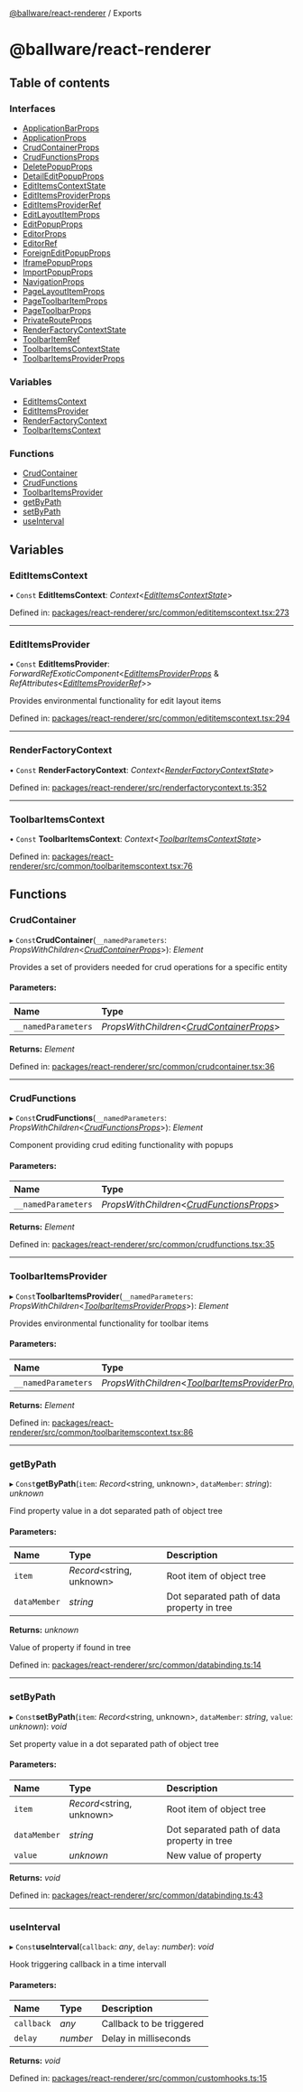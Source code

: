 [@ballware/react-renderer](README.md) / Exports

# @ballware/react-renderer

## Table of contents

### Interfaces

- [ApplicationBarProps](interfaces/applicationbarprops.md)
- [ApplicationProps](interfaces/applicationprops.md)
- [CrudContainerProps](interfaces/crudcontainerprops.md)
- [CrudFunctionsProps](interfaces/crudfunctionsprops.md)
- [DeletePopupProps](interfaces/deletepopupprops.md)
- [DetailEditPopupProps](interfaces/detaileditpopupprops.md)
- [EditItemsContextState](interfaces/edititemscontextstate.md)
- [EditItemsProviderProps](interfaces/edititemsproviderprops.md)
- [EditItemsProviderRef](interfaces/edititemsproviderref.md)
- [EditLayoutItemProps](interfaces/editlayoutitemprops.md)
- [EditPopupProps](interfaces/editpopupprops.md)
- [EditorProps](interfaces/editorprops.md)
- [EditorRef](interfaces/editorref.md)
- [ForeignEditPopupProps](interfaces/foreigneditpopupprops.md)
- [IframePopupProps](interfaces/iframepopupprops.md)
- [ImportPopupProps](interfaces/importpopupprops.md)
- [NavigationProps](interfaces/navigationprops.md)
- [PageLayoutItemProps](interfaces/pagelayoutitemprops.md)
- [PageToolbarItemProps](interfaces/pagetoolbaritemprops.md)
- [PageToolbarProps](interfaces/pagetoolbarprops.md)
- [PrivateRouteProps](interfaces/privaterouteprops.md)
- [RenderFactoryContextState](interfaces/renderfactorycontextstate.md)
- [ToolbarItemRef](interfaces/toolbaritemref.md)
- [ToolbarItemsContextState](interfaces/toolbaritemscontextstate.md)
- [ToolbarItemsProviderProps](interfaces/toolbaritemsproviderprops.md)

### Variables

- [EditItemsContext](modules.md#edititemscontext)
- [EditItemsProvider](modules.md#edititemsprovider)
- [RenderFactoryContext](modules.md#renderfactorycontext)
- [ToolbarItemsContext](modules.md#toolbaritemscontext)

### Functions

- [CrudContainer](modules.md#crudcontainer)
- [CrudFunctions](modules.md#crudfunctions)
- [ToolbarItemsProvider](modules.md#toolbaritemsprovider)
- [getByPath](modules.md#getbypath)
- [setByPath](modules.md#setbypath)
- [useInterval](modules.md#useinterval)

## Variables

### EditItemsContext

• `Const` **EditItemsContext**: *Context*<[*EditItemsContextState*](interfaces/edititemscontextstate.md)\>

Defined in: [packages/react-renderer/src/common/edititemscontext.tsx:273](https://github.com/ballware/ballware-client/blob/5f55ce4/packages/react-renderer/src/common/edititemscontext.tsx#L273)

___

### EditItemsProvider

• `Const` **EditItemsProvider**: *ForwardRefExoticComponent*<[*EditItemsProviderProps*](interfaces/edititemsproviderprops.md) & *RefAttributes*<[*EditItemsProviderRef*](interfaces/edititemsproviderref.md)\>\>

Provides environmental functionality for edit layout items

Defined in: [packages/react-renderer/src/common/edititemscontext.tsx:294](https://github.com/ballware/ballware-client/blob/5f55ce4/packages/react-renderer/src/common/edititemscontext.tsx#L294)

___

### RenderFactoryContext

• `Const` **RenderFactoryContext**: *Context*<[*RenderFactoryContextState*](interfaces/renderfactorycontextstate.md)\>

Defined in: [packages/react-renderer/src/renderfactorycontext.ts:352](https://github.com/ballware/ballware-client/blob/5f55ce4/packages/react-renderer/src/renderfactorycontext.ts#L352)

___

### ToolbarItemsContext

• `Const` **ToolbarItemsContext**: *Context*<[*ToolbarItemsContextState*](interfaces/toolbaritemscontextstate.md)\>

Defined in: [packages/react-renderer/src/common/toolbaritemscontext.tsx:76](https://github.com/ballware/ballware-client/blob/5f55ce4/packages/react-renderer/src/common/toolbaritemscontext.tsx#L76)

## Functions

### CrudContainer

▸ `Const`**CrudContainer**(`__namedParameters`: *PropsWithChildren*<[*CrudContainerProps*](interfaces/crudcontainerprops.md)\>): *Element*

Provides a set of providers needed for crud operations for a specific entity

#### Parameters:

Name | Type |
:------ | :------ |
`__namedParameters` | *PropsWithChildren*<[*CrudContainerProps*](interfaces/crudcontainerprops.md)\> |

**Returns:** *Element*

Defined in: [packages/react-renderer/src/common/crudcontainer.tsx:36](https://github.com/ballware/ballware-client/blob/5f55ce4/packages/react-renderer/src/common/crudcontainer.tsx#L36)

___

### CrudFunctions

▸ `Const`**CrudFunctions**(`__namedParameters`: *PropsWithChildren*<[*CrudFunctionsProps*](interfaces/crudfunctionsprops.md)\>): *Element*

Component providing crud editing functionality with popups

#### Parameters:

Name | Type |
:------ | :------ |
`__namedParameters` | *PropsWithChildren*<[*CrudFunctionsProps*](interfaces/crudfunctionsprops.md)\> |

**Returns:** *Element*

Defined in: [packages/react-renderer/src/common/crudfunctions.tsx:35](https://github.com/ballware/ballware-client/blob/5f55ce4/packages/react-renderer/src/common/crudfunctions.tsx#L35)

___

### ToolbarItemsProvider

▸ `Const`**ToolbarItemsProvider**(`__namedParameters`: *PropsWithChildren*<[*ToolbarItemsProviderProps*](interfaces/toolbaritemsproviderprops.md)\>): *Element*

Provides environmental functionality for toolbar items

#### Parameters:

Name | Type |
:------ | :------ |
`__namedParameters` | *PropsWithChildren*<[*ToolbarItemsProviderProps*](interfaces/toolbaritemsproviderprops.md)\> |

**Returns:** *Element*

Defined in: [packages/react-renderer/src/common/toolbaritemscontext.tsx:86](https://github.com/ballware/ballware-client/blob/5f55ce4/packages/react-renderer/src/common/toolbaritemscontext.tsx#L86)

___

### getByPath

▸ `Const`**getByPath**(`item`: *Record*<string, unknown\>, `dataMember`: *string*): *unknown*

Find property value in a dot separated path of object tree

#### Parameters:

Name | Type | Description |
:------ | :------ | :------ |
`item` | *Record*<string, unknown\> | Root item of object tree   |
`dataMember` | *string* | Dot separated path of data property in tree   |

**Returns:** *unknown*

Value of property if found in tree

Defined in: [packages/react-renderer/src/common/databinding.ts:14](https://github.com/ballware/ballware-client/blob/5f55ce4/packages/react-renderer/src/common/databinding.ts#L14)

___

### setByPath

▸ `Const`**setByPath**(`item`: *Record*<string, unknown\>, `dataMember`: *string*, `value`: *unknown*): *void*

Set property value in a dot separated path of object tree

#### Parameters:

Name | Type | Description |
:------ | :------ | :------ |
`item` | *Record*<string, unknown\> | Root item of object tree   |
`dataMember` | *string* | Dot separated path of data property in tree   |
`value` | *unknown* | New value of property    |

**Returns:** *void*

Defined in: [packages/react-renderer/src/common/databinding.ts:43](https://github.com/ballware/ballware-client/blob/5f55ce4/packages/react-renderer/src/common/databinding.ts#L43)

___

### useInterval

▸ `Const`**useInterval**(`callback`: *any*, `delay`: *number*): *void*

Hook triggering callback in a time intervall

#### Parameters:

Name | Type | Description |
:------ | :------ | :------ |
`callback` | *any* | Callback to be triggered   |
`delay` | *number* | Delay in milliseconds    |

**Returns:** *void*

Defined in: [packages/react-renderer/src/common/customhooks.ts:15](https://github.com/ballware/ballware-client/blob/5f55ce4/packages/react-renderer/src/common/customhooks.ts#L15)
